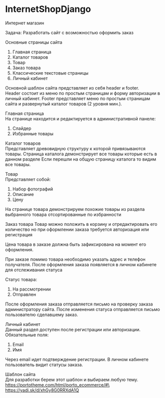 # InternetShopDjango

Интернет магазин

Задача: Разработать сайт с возможностью оформить заказ

Основные страницы сайта
1. Главная страница
2. Каталог товаров
3. Товар
4. Заказ товара
5. Классические текстовые страницы
6. Личный кабинет

Основной шаблон сайта представляет из себя header и footer.\
Header состоит из меню по простым страницам и форму авторизации в личный кабинет.
Footer представляет меню по простым страницам сайта и развернутый каталог товаров (2 уровня мин.).

Главная страница\
На странице находится и редактируется в административной панеле:
1. Слайдер
2. Избранные товары

Каталог товаров\
Представляет древовидную структуру к которой привязываются товары.
Страница каталога демонстрирует все товары которые есть в данном разделе
Если перешли на общую страницу каталога то видим все товары.

Товар\
Представляет собой: 
1. Набор фотографий
2. Описание
3. Цену

На странице товара демонстрируем похожие товары из раздела выбранного товара отсортированные по избранности

Заказ товара
Товар можно положить в корзину и отредактировать его количество но при оформлении заказа требуется авторизация или регистрация

Цена товара в заказе должна быть зафиксирована на момент его оформления.

При заказе помимо товара необходимо указать адрес и телефон получателя.
После оформления заказа появляется в личном кабинете для отслеживания статуса

Статус товара:
1. На рассмотрении
2. Отправлен

После оформления заказа отправляется письмо на проверку заказа администратору сайта.
После изменения статуса отправляется письмо пользователю сделавшему заказ.

Личный кабинет\
Данный раздел доступен после регистрации или авторизации.\
Обязательные поля:
1. Email
2. Имя

Через email идет подтверждение регистрации.
В личном кабинете пользователь видит статусы заказа.

Шаблон сайта\
Для разработки берем этот шаблон и выбираем любую тему.
https://portotheme.com/html/porto_ecommerce/#\
https://yadi.sk/d/xhGy8G0RRXdA1Q
